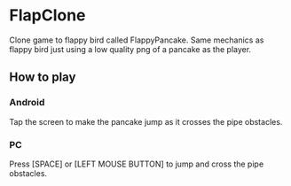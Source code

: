 # FlapClone

Clone game to flappy bird called FlappyPancake. Same mechanics as flappy bird just using a low quality png of a pancake as the player.

## How to play

### Android

Tap the screen to make the pancake jump as it crosses the pipe obstacles.

### PC

Press [SPACE] or [LEFT MOUSE BUTTON] to jump and cross the pipe obstacles.
